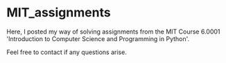 # MIT_assignments
Here, I posted my way of solving assignments from the MIT Course 6.0001 'Introduction to Computer Science and Programming in Python'. 

Feel free to contact if any questions arise.
